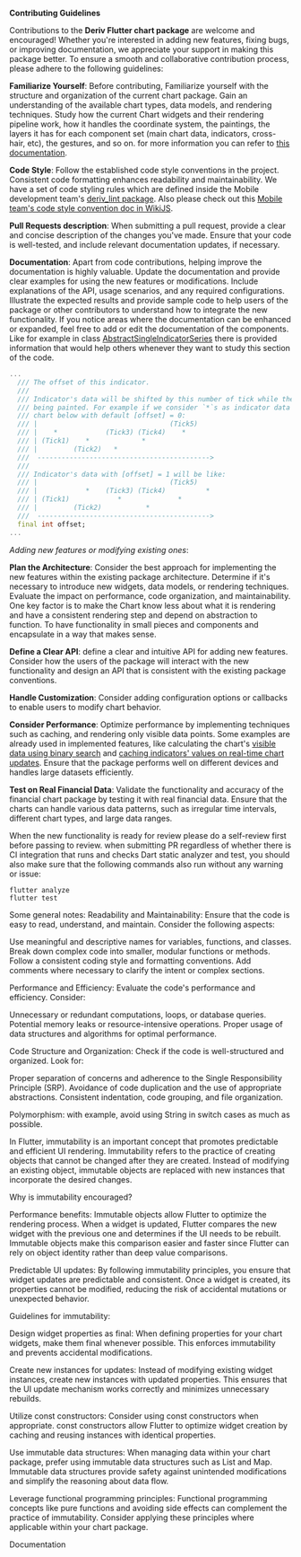 **Contributing Guidelines**

Contributions to the **Deriv Flutter chart package** are welcome and encouraged! Whether you're interested in adding new features, fixing bugs, or improving documentation, we appreciate your support in making this package better. To ensure a smooth and collaborative contribution process, please adhere to the following guidelines:

**Familiarize Yourself**: Before contributing, Familiarize yourself with the structure and organization of the current chart package. Gain an understanding of the available chart types, data models, and rendering techniques. Study how the current Chart widgets and their rendering pipeline work, how it handles the coordinate system, the paintings, the layers it has for each component set (main chart data, indicators, cross-hair, etc), the gestures, and so on. for more information you can refer to [this documentation](https://github.com/regentmarkets/flutter-chart/blob/dev/docs/how_chart_lib_works.md).

**Code Style**: Follow the established code style conventions in the project. Consistent code formatting enhances readability and maintainability. We have a set of code styling rules which are defined inside the Mobile development team's [deriv_lint package](https://github.com/regentmarkets/flutter-deriv-packages/blob/dev/packages/deriv_lint/lib/analysis_options.yaml). 
Also please check out this [Mobile team's code style convention doc in WikiJS](https://wikijs.deriv.cloud/en/Mobile/code_conventions/flutter_team_coding_conventions).

**Pull Requests description**: When submitting a pull request, provide a clear and concise description of the changes you've made. Ensure that your code is well-tested, and include relevant documentation updates, if necessary.

**Documentation**: Apart from code contributions, helping improve the documentation is highly valuable. Update the documentation and provide clear examples for using the new features or modifications. Include explanations of the API, usage scenarios, and any required configurations. Illustrate the expected results and provide sample code to help users of the package or other contributors to understand how to integrate the new functionality. If you notice areas where the documentation can be enhanced or expanded, feel free to add or edit the documentation of the components. Like for example in class [AbstractSingleIndicatorSeries](https://github.com/regentmarkets/flutter-chart/blob/1adc9ef463195a33fc331ef9fd0a45a1ab0cb4a8/lib/src/deriv_chart/chart/data_visualization/chart_series/indicators_series/abstract_single_indicator_series.dart#L60) there is provided information that would help others whenever they want to study this section of the code.

```Dart
...
  /// The offset of this indicator.
  ///
  /// Indicator's data will be shifted by this number of tick while they are
  /// being painted. For example if we consider `*`s as indicator data on the
  /// chart below with default [offset] = 0:
  /// |                                 (Tick5)
  /// |    *            (Tick3) (Tick4)    *
  /// | (Tick1)    *             *
  /// |         (Tick2)   *
  ///  ------------------------------------------->
  ///
  /// Indicator's data with [offset] = 1 will be like:
  /// |                                 (Tick5)
  /// |            *    (Tick3) (Tick4)          *
  /// | (Tick1)            *              *
  /// |         (Tick2)           *
  ///  ------------------------------------------->
  final int offset;
...
```


*Adding new features or modifying existing ones*:

**Plan the Architecture**: Consider the best approach for implementing the new features within the existing package architecture. Determine if it's necessary to introduce new widgets, data models, or rendering techniques. Evaluate the impact on performance, code organization, and maintainability. One key factor is to make the Chart know less about what it is rendering and have a consistent rendering step and depend on abstraction to function. To have functionality in small pieces and components and encapsulate in a way that makes sense. 

**Define a Clear API**: define a clear and intuitive API for adding new features. Consider how the users of the package will interact with the new functionality and design an API that is consistent with the existing package conventions.

**Handle Customization**: Consider adding configuration options or callbacks to enable users to modify chart behavior.

**Consider Performance**: Optimize performance by implementing techniques such as caching, and rendering only visible data points. Some examples are already used in implemented features, like calculating the chart's [visible data using binary search](https://github.com/regentmarkets/flutter-chart/blob/1adc9ef463195a33fc331ef9fd0a45a1ab0cb4a8/lib/src/deriv_chart/chart/data_visualization/chart_series/data_series.dart#L204) and [caching indicators' values on real-time chart updates](https://github.com/regentmarkets/flutter-chart/blob/1adc9ef463195a33fc331ef9fd0a45a1ab0cb4a8/lib/src/deriv_chart/chart/data_visualization/chart_series/indicators_series/abstract_single_indicator_series.dart#L17). 
Ensure that the package performs well on different devices and handles large datasets efficiently. 

**Test on Real Financial Data**: Validate the functionality and accuracy of the financial chart package by testing it with real financial data. Ensure that the charts can handle various data patterns, such as irregular time intervals, different chart types, and large data ranges.

When the new functionality is ready for review please do a self-review first before passing to review. when submitting PR regardless of whether there is CI integration that runs and checks Dart static analyzer and test, you should also make sure that the following commands also run without any warning or issue:

```
flutter analyze
flutter test
```


Some general notes:
Readability and Maintainability: Ensure that the code is easy to read, understand, and maintain. Consider the following aspects:

Use meaningful and descriptive names for variables, functions, and classes.
Break down complex code into smaller, modular functions or methods.
Follow a consistent coding style and formatting conventions.
Add comments where necessary to clarify the intent or complex sections.

Performance and Efficiency: Evaluate the code's performance and efficiency. Consider:

Unnecessary or redundant computations, loops, or database queries.
Potential memory leaks or resource-intensive operations.
Proper usage of data structures and algorithms for optimal performance.

Code Structure and Organization: Check if the code is well-structured and organized. Look for:

Proper separation of concerns and adherence to the Single Responsibility Principle (SRP).
Avoidance of code duplication and the use of appropriate abstractions.
Consistent indentation, code grouping, and file organization.

Polymorphism: with example, avoid using String in switch cases as much as possible. 

In Flutter, immutability is an important concept that promotes predictable and efficient UI rendering. Immutability refers to the practice of creating objects that cannot be changed after they are created. Instead of modifying an existing object, immutable objects are replaced with new instances that incorporate the desired changes.

Why is immutability encouraged?

Performance benefits: Immutable objects allow Flutter to optimize the rendering process. When a widget is updated, Flutter compares the new widget with the previous one and determines if the UI needs to be rebuilt. Immutable objects make this comparison easier and faster since Flutter can rely on object identity rather than deep value comparisons.

Predictable UI updates: By following immutability principles, you ensure that widget updates are predictable and consistent. Once a widget is created, its properties cannot be modified, reducing the risk of accidental mutations or unexpected behavior.

Guidelines for immutability:

Design widget properties as final: When defining properties for your chart widgets, make them final whenever possible. This enforces immutability and prevents accidental modifications.

Create new instances for updates: Instead of modifying existing widget instances, create new instances with updated properties. This ensures that the UI update mechanism works correctly and minimizes unnecessary rebuilds.

Utilize const constructors: Consider using const constructors when appropriate. const constructors allow Flutter to optimize widget creation by caching and reusing instances with identical properties.

Use immutable data structures: When managing data within your chart package, prefer using immutable data structures such as List and Map. Immutable data structures provide safety against unintended modifications and simplify the reasoning about data flow.

Leverage functional programming principles: Functional programming concepts like pure functions and avoiding side effects can complement the practice of immutability. Consider applying these principles where applicable within your chart package.



Documentation


